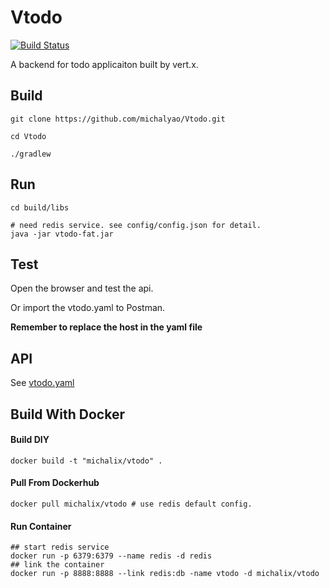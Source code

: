 # Vtodo
[![Build Status](https://travis-ci.org/michalyao/Vtodo.svg?branch=master)](https://travis-ci.org/michalyao/Vtodo)


A backend for todo applicaiton built by vert.x. 

## Build

``` shell
git clone https://github.com/michalyao/Vtodo.git

cd Vtodo

./gradlew
```
## Run

``` shell
cd build/libs

# need redis service. see config/config.json for detail.
java -jar vtodo-fat.jar
```

## Test
Open the browser and test the api.

Or import the vtodo.yaml to Postman.

**Remember to replace the host in the yaml file**

## API
See [vtodo.yaml](./vtodo.yaml)

## Build With Docker

#### Build DIY
``` shell
docker build -t "michalix/vtodo" .
```

#### Pull From Dockerhub
``` shell
docker pull michalix/vtodo # use redis default config.
```

#### Run Container
``` shell
## start redis service
docker run -p 6379:6379 --name redis -d redis
## link the container
docker run -p 8888:8888 --link redis:db -name vtodo -d michalix/vtodo
```
